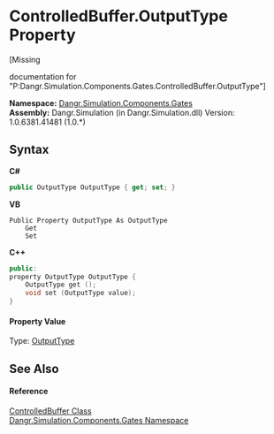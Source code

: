 # ControlledBuffer.OutputType Property 
 

\[Missing <summary> documentation for "P:Dangr.Simulation.Components.Gates.ControlledBuffer.OutputType"\]

**Namespace:**&nbsp;<a href="N_Dangr_Simulation_Components_Gates">Dangr.Simulation.Components.Gates</a><br />**Assembly:**&nbsp;Dangr.Simulation (in Dangr.Simulation.dll) Version: 1.0.6381.41481 (1.0.*)

## Syntax

**C#**<br />
``` C#
public OutputType OutputType { get; set; }
```

**VB**<br />
``` VB
Public Property OutputType As OutputType
	Get
	Set
```

**C++**<br />
``` C++
public:
property OutputType OutputType {
	OutputType get ();
	void set (OutputType value);
}
```


#### Property Value
Type: <a href="T_Dangr_Simulation_Types_OutputType">OutputType</a>

## See Also


#### Reference
<a href="T_Dangr_Simulation_Components_Gates_ControlledBuffer">ControlledBuffer Class</a><br /><a href="N_Dangr_Simulation_Components_Gates">Dangr.Simulation.Components.Gates Namespace</a><br />